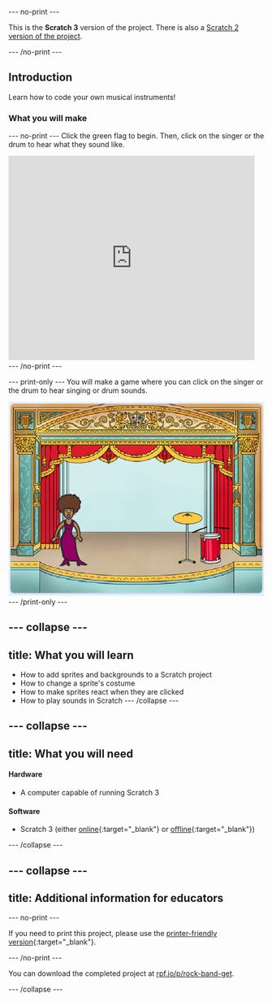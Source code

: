 --- no-print ---

This is the **Scratch 3** version of the project. There is also a [Scratch 2 version of the project](https://projects.raspberrypi.org/en/projects/rock-band-scratch2).

--- /no-print ---

## Introduction

Learn how to code your own musical instruments!

### What you will make
--- no-print ---
Click the green flag to begin. Then, click on the singer or the drum to hear what they sound like.

<div class="scratch-preview">
  <iframe allowtransparency="true" width="485" height="402" src="https://scratch.mit.edu/projects/embed/26741186/?autostart=false" frameborder="0" scrolling="no"></iframe>
</div>
--- /no-print ---

--- print-only ---
You will make a game where you can click on the singer or the drum to hear singing or drum sounds.

![game screenshot](images/demo.png)
--- /print-only ---

--- collapse ---
---
title: What you will learn
---
- How to add sprites and backgrounds to a Scratch project
- How to change a sprite's costume
- How to make sprites react when they are clicked
- How to play sounds in Scratch
--- /collapse ---

--- collapse ---
---
title: What you will need
---

#### Hardware

+ A computer capable of running Scratch 3

#### Software

+ Scratch 3 (either [online](http://rpf.io/scratchon){:target="_blank"} or [offline](http://rpf.io/scratchoff){:target="_blank"})

--- /collapse ---

--- collapse ---
---
title: Additional information for educators
---

--- no-print ---

If you need to print this project, please use the [printer-friendly version](https://projects.raspberrypi.org/en/projects/rock-band/print){:target="_blank"}.

--- /no-print ---

You can download the completed project at [rpf.io/p/rock-band-get](http://rpf.io/p/en/rock-band-get).

--- /collapse ---


